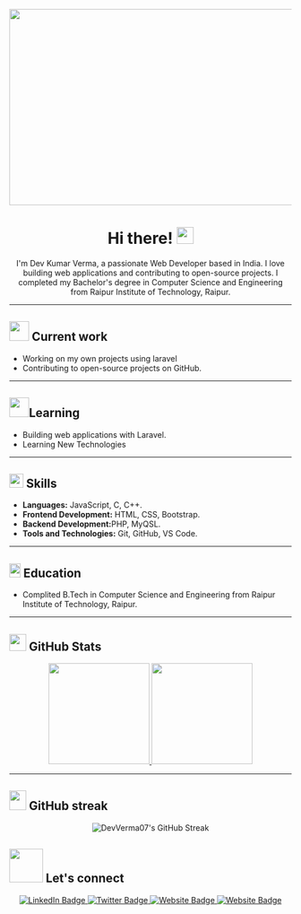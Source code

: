<p align="center">
<!-- <img src="https://raw.githubusercontent.com/DevVerma07/DevVerma07/master/resources/hello.gif" height="250" width="1080"> -->
<img src="https://raw.githubusercontent.com/DevVerma07/DevVerma07/master/resources/HORROR.gif" height="350" width="1080">
<!-- 
<p align="center"> 
  Visitor count<br>
  <img src="https://profile-counter.glitch.me/DevVerma07/count.svg" />
</p> -->
</p>

<h1 align="center">Hi there! <img src="https://media.giphy.com/media/hvRJCLFzcasrR4ia7z/giphy.gif" width="30"></a> </h1>

<p align="center">
  I'm Dev Kumar Verma, a passionate Web Developer based in India. I love building web applications and contributing to open-source projects. I completed my Bachelor's degree in Computer Science and Engineering from Raipur Institute of Technology, Raipur.
</p>

<hr>

<h2><img src="https://media.giphy.com/media/iIZO5d4IfSa0nkyLju/giphy.gif" width="35"> Current work</h2>

<ul>
  <li>Working on my own projects using laravel</li>
  <li>Contributing to open-source projects on GitHub.</li>
</ul>

<hr>

<h2> <img src="https://media.giphy.com/media/RRCwszKbc04jR0QxiU/giphy.gif" width="35">Learning</h2>

<ul>
  <li>Building web applications with Laravel.</li>
  <li>Learning New Technologies</li>
</ul>

<hr>

<h2><img src="https://media.giphy.com/media/QssGEmpkyEOhBCb7e1/giphy.gif" width="25"> Skills</h2> 

<ul>
  <li><b>Languages:</b> JavaScript, C, C++.</li>
  <li><b>Frontend Development:</b> HTML, CSS, Bootstrap.</li>
  <li><b>Backend Development:</b>PHP, MyQSL.</li>
  <li><b>Tools and Technologies:</b> Git, GitHub, VS Code.</li>
</ul>

<hr>

<h2><img src="https://media.giphy.com/media/3w4h3Al4tgX1mNoZS7/giphy.gif" height="25" width="20"> Education</h2>

<ul>
  <li>Complited B.Tech in Computer Science and Engineering from Raipur Institute of Technology, Raipur.</li>
</ul>

<hr>

<h2> <img src="https://media.giphy.com/media/cj87CxfRtrUifF3Ryk/giphy.gif" width="30"/> GitHub Stats</h2>
<p align="center">
<a href="https://github.com/DevVerma07">
  <img height="180em" src="https://github-readme-stats.vercel.app/api?username=DevVerma07&show_icons=true&theme=algolia" alt"dev stats"/>
  <img height="180em" src="https://github-readme-stats.vercel.app/api/top-langs/?username=DevVerma07&layout=compact&theme=algolia" />
</a>
</p>

<hr>

## <img src="https://media.giphy.com/media/Leoxjtlf6ABAnMlg96/giphy.gif" height="35" width="30"> GitHub streak </h2>

<p align="center">
  <img src="https://github-readme-streak-stats.herokuapp.com/?user=DevVerma07&layout=compact&theme=algolia" alt="DevVerma07's GitHub Streak" />
</p>


<h2> <img src="https://github.com/milaan9/milaan9/blob/main/Handshake.gif" width="60"> Let's connect</h2>

<p align="center">
    <a href="https://www.linkedin.com/in/dev-kumar-verma/" target="_blank">
        <img src="https://img.shields.io/badge/-LinkedIn-blue?style=flat-square&logo=Linkedin&logoColor=white" alt="LinkedIn Badge">
    </a>
    <a href="https://twitter.com/Dev_verma_01" target="_blank">
        <img src="https://img.shields.io/badge/-Twitter-1ca0f1?style=flat-square&logo=twitter&logoColor=white" alt="Twitter Badge">
    </a>
     <a href="https://gitlab.com/DevVerma07" target="_blank">
    <img src="https://img.shields.io/badge/-Gitlab-black?style=flat-square&logo=gitlab&logoColor=" alt="Website Badge">
    </a>
  <a href="https://www.instagram.com/dev_verma_.01/" target="_blank">
    <img src="https://img.shields.io/badge/Instagram-%23833ab4?style=flat-square&logo=instagram&logoColor=white" alt="Website Badge">
    </a>
  
</p>


